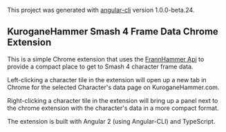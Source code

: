 This project was generated with [angular-cli](https://github.com/angular/angular-cli) version 1.0.0-beta.24.

## KuroganeHammer Smash 4 Frame Data Chrome Extension

This is a simple Chrome extension that uses the [FrannHammer Api](https://github.com/Frannsoft/FrannHammer) to provide a compact place to get to Smash 4 character frame data.  

Left-clicking a character tile in the extension will open up a new tab in Chrome for the selected Character's data page on KuroganeHammer.com.

Right-clicking a character tile in the extension will bring up a panel next to the chrome extension with the character's data in a more compact format.

The extension is built with Angular 2 (using Angular-CLI) and TypeScript.  
